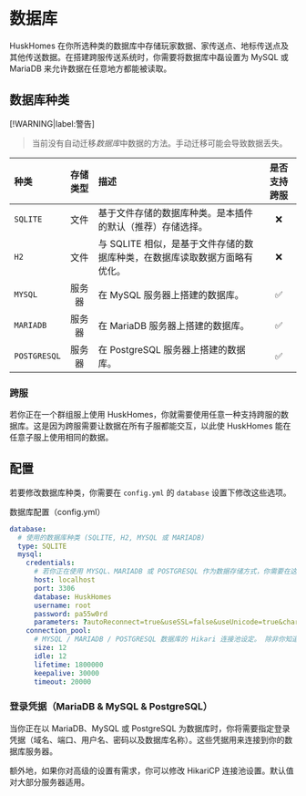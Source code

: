 # 数据库
HuskHomes 在你所选种类的数据库中存储玩家数据、家传送点、地标传送点及其他传送数据。在搭建跨服传送系统时，你需要将数据库中磊设置为 MySQL 或 MariaDB 来允许数据在任意地方都能被读取。

## 数据库种类
[!WARNING|label:警告]
> 当前没有自动迁移*数据库*中数据的方法。手动迁移可能会导致数据丢失。

|种类|存储类型|描述|是否支持跨服|
|:---|:---:|:---|:---:|
|`SQLITE`|文件|基于文件存储的数据库种类。是本插件的默认（推荐）存储选择。|❌|
|`H2`|文件|与 SQLITE 相似，是基于文件存储的数据库种类，在数据库读取数据方面略有优化。|❌|
|`MYSQL`|服务器|在 MySQL 服务器上搭建的数据库。|✅|
|`MARIADB`|服务器|在 MariaDB 服务器上搭建的数据库。|✅|
|`POSTGRESQL`|服务器|在 PostgreSQL 服务器上搭建的数据库。|✅|


### 跨服

若你正在一个群组服上使用 HuskHomes，你就需要使用任意一种支持跨服的数据库。这是因为跨服需要让数据在所有子服都能交互，以此使 HuskHomes 能在任意子服上使用相同的数据。

## 配置
若要修改数据库种类，你需要在 `config.yml` 的 `database` 设置下修改这些选项。

数据库配置（config.yml）
```YAML
database:
  # 使用的数据库种类 (SQLITE, H2, MYSQL 或 MARIADB)
  type: SQLITE
  mysql:
    credentials:
      # 若你正在使用 MYSQL、MARIADB 或 POSTGRESQL 作为数据存储方式，你需要在这里设置登录凭证
      host: localhost
      port: 3306
      database: HuskHomes
      username: root
      password: pa55w0rd
      parameters: ?autoReconnect=true&useSSL=false&useUnicode=true&characterEncoding=UTF-8
    connection_pool:
      # MYSQL / MARIADB / POSTGRESQL 数据库的 Hikari 连接池设定。 除非你知道你在做什么，否则请勿随意改动！
      size: 12
      idle: 12
      lifetime: 1800000
      keepalive: 30000
      timeout: 20000
```

### 登录凭据（MariaDB & MySQL & PostgreSQL）
    
当你正在以 MariaDB、MySQL 或 PostgreSQL 为数据库时，你将需要指定登录凭据（域名、端口、用户名、密码以及数据库名称）。这些凭据用来连接到你的数据库服务器。

额外地，如果你对高级的设置有需求，你可以修改 HikariCP 连接池设置。默认值对大部分服务器适用。